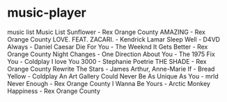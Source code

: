 # music-player

music list
Music List Sunflower - Rex Orange County AMAZING - Rex Orange County LOVE. FEAT. ZACARI. - Kendrick Lamar Sleep Well - D4VD Always - Daniel Caesar Die For You - The Weeknd It Gets Better - Rex Orange County Night Changes - One Direction About You - The 1975 Fix You - Coldplay I love You 3000 - Stephanie Poetrie THE SHADE - Rex Orange County Rewrite The Stars - James Arthur, Anne-Marie If - Bread Yellow - Coldplay An Art Gallery Could Never Be As Unique As You - mrld Never Enough - Rex Orange County I Wanna Be Yours - Arctic Monkey Happiness - Rex Orange County
